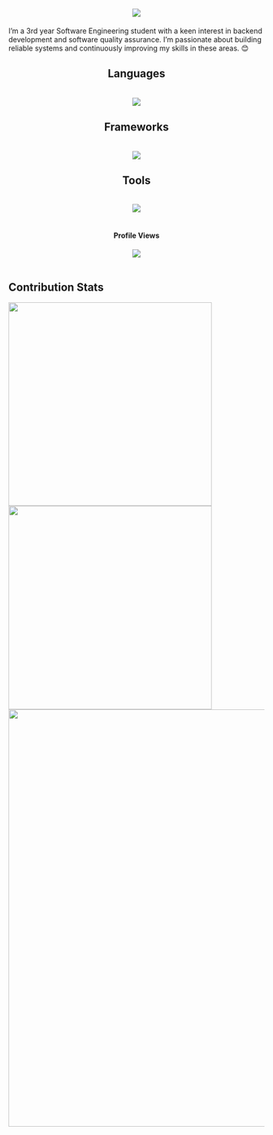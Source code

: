 
<h1 align="center">
    <img src="https://readme-typing-svg.herokuapp.com/?font=Righteous&size=35&center=true&vCenter=true&width=500&height=70&duration=4000&lines=Hi+There!+👋;+I'm+Janudi+Meegoda;" />
</h1>

I’m a 3rd year Software Engineering student with a keen interest in backend development and software quality assurance. I’m passionate about building reliable systems and continuously improving my skills in these areas. 😊


 <div align="center"> 
   
  <!-- <a href="akilalakshitha45@gmail.com">
    <img src="https://img.shields.io/badge/Gmail-333333?style=for-the-badge&logo=gmail&logoColor=red" />
  </a> 
  <a href="https://www.linkedin.com/in/akila-lakshitha/" target="_blank">
    <img src="https://img.shields.io/badge/LinkedIn-0077B5?style=for-the-badge&logo=linkedin&logoColor=white" target="_blank" />
  </a> 
<a href="https://github.com/mrakiyaaa" target="_blank">
     <img src="https://img.shields.io/badge/Portfolio-FF5722?style=for-the-badge&logo=todoist&logoColor=white" target="_blank" /> <!-- sqlite, safari, google-chrome are other good icon options 
  </a> -->

 <!-- [![Facebook](https://img.shields.io/badge/Facebook-%231877F2.svg?logo=Facebook&logoColor=white)](https://facebook.com/akila.lakshitha.75) [![Instagram](https://img.shields.io/badge/Instagram-%23E4405F.svg?logo=Instagram&logoColor=white)](https://instagram.com/mr.akiyaa_/) [![LinkedIn](https://img.shields.io/badge/LinkedIn-%230077B5.svg?logo=linkedin&logoColor=white)](https://linkedin.com/in/akila-lakshitha/) [![Medium](https://img.shields.io/badge/Medium-12100E?logo=medium&logoColor=white)](https://medium.com/@@akilalakshitha) [![Stack Overflow](https://img.shields.io/badge/-Stackoverflow-FE7A16?logo=stack-overflow&logoColor=white)](https://stackoverflow.com/users/27780116) -->

</div> 



<h2 align="center"> Languages </h2>
<br/>
<div align="center">
    <img src="https://skillicons.dev/icons?i=c,cs,html,css,js,java" /><br>
</div>

<h2 align="center"> Frameworks </h2>
<br/>
<div align="center">
    <img src="https://skillicons.dev/icons?i=dotnet,bootstrap,selenium,react,spring" /><br>
</div>

<h2 align="center"> Tools </h2>
<br/>
<div align="center">
    <img src="https://skillicons.dev/icons?i=vscode,visualstudio,git,github,notion,figma,firebase"/><br>
</div>



<br>
<div align="center">
  <h4>Profile Views</h4>
  <img src="https://profile-counter.glitch.me/djdJANU/count.svg?"  />
</div>
<br>
<!--   <p align="statr">
    <img src ="https://raw.githubusercontent.com/mrakiyaaa/mrakiyaaa/output/github-contribution-grid-snake-dark.svg">
  </p> -->


  ## Contribution Stats

  <div align="start">
    <img width="400px" src="https://github-readme-stats.vercel.app/api?username=djdJANU&theme=gotham&show_icons=true&hide_border=true&count_private=true" />
    <img width="400px" src="https://github-readme-streak-stats.herokuapp.com/?user=djdJANU&theme=gotham&hide_border=true" />
    <img width="820px" src="https://github-profile-summary-cards.vercel.app/api/cards/profile-details?username=djdJANU&theme=gotham&hide_border=true">
    
  </div>
